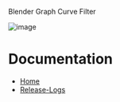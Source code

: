 Blender Graph Curve Filter

![image](https://github.com/user-attachments/assets/b8e4595c-2f50-4384-84c0-63cd6b8ba451)


# Documentation
- [Home](https://github.com/xavier150/Graph-Curve-Filter/wiki)
- [Release-Logs](https://github.com/xavier150/Graph-Curve-Filter/wiki/Release‐Logs)
